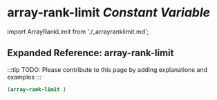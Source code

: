 # **array-rank-limit** *Constant Variable*

import ArrayRankLimit from './_arrayranklimit.md';

<ArrayRankLimit />

## Expanded Reference: array-rank-limit

:::tip
TODO: Please contribute to this page by adding explanations and examples
:::

```lisp
(array-rank-limit )
```
